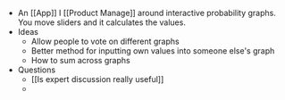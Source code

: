 - An [[App]] I [[Product Manage]] around interactive probability graphs. You move sliders and it calculates the values.
- Ideas
	- Allow people to vote on different graphs
	- Better method for inputting own values into someone else's graph
	- How to sum across graphs
- Questions
	- [[Is expert discussion really useful]]
	-